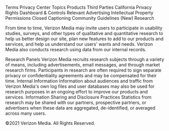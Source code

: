 Terms
Privacy Center
Topics
Products
Third Parties
California Privacy Rights
Dashboard & Controls
Relevant Advertising
Intellectual Property
Permissions
Closed Captioning
Community Guidelines (New)
Research

From time to time, Verizon Media may invite users to participate in usability studies, surveys, and other types of qualitative and quantitative research to help us better design our site, plan new features to add to our products and services, and help us understand our users' wants and needs. Verizon Media also conducts research using data from our internal records.

Research Panels
Verizon Media recruits research subjects through a variety of means, including advertisements, email messages, and through market research firms.
Participants in research are often required to sign separate privacy or confidentiality agreements and may be compensated for their time.
Internal Information
Information about audiences and traffic from Verizon Media's own log files and user databases may also be used for research purposes in an ongoing effort to improve our products and services.
Information Sharing and Disclosure Practices
Statistics from research may be shared with our partners, prospective partners, or advertisers when these data are aggregated, de-identified, or averaged across many users.

©2021 Verizon Media. All Rights Reserved.